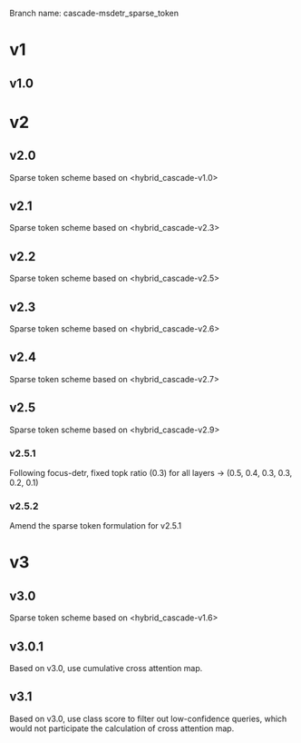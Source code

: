 Branch name: cascade-msdetr_sparse_token

# v1
## v1.0



# v2
## v2.0
Sparse token scheme based on <hybrid_cascade-v1.0>

## v2.1
Sparse token scheme based on <hybrid_cascade-v2.3>

## v2.2
Sparse token scheme based on <hybrid_cascade-v2.5>

## v2.3
Sparse token scheme based on <hybrid_cascade-v2.6>

## v2.4
Sparse token scheme based on <hybrid_cascade-v2.7>

## v2.5
Sparse token scheme based on <hybrid_cascade-v2.9>

### v2.5.1
Following focus-detr, 
fixed topk ratio (0.3) for all layers ->
(0.5, 0.4, 0.3, 0.3, 0.2, 0.1)

### v2.5.2
Amend the sparse token formulation for v2.5.1


# v3
## v3.0
Sparse token scheme based on <hybrid_cascade-v1.6>

## v3.0.1
Based on v3.0, use cumulative cross attention map.

## v3.1
Based on v3.0, use class score to filter out low-confidence queries, which would not participate the calculation of cross attention map.